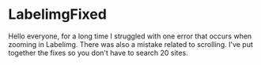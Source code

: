 # LabelimgFixed
Hello everyone, for a long time I struggled with one error that occurs when zooming in Labelimg. There was also a mistake related to scrolling. I've put together the fixes so you don't have to search 20 sites.
